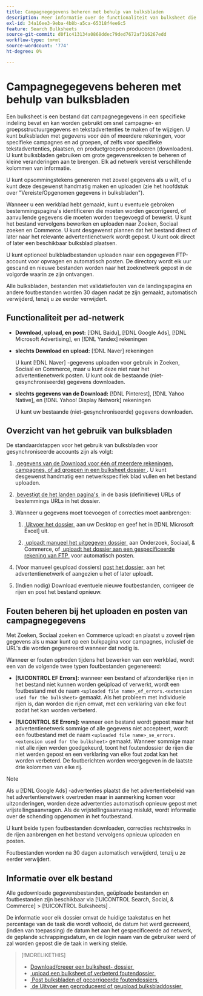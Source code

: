 ```yaml
---
title: Campagnegegevens beheren met behulp van bulksbladen
description: Meer informatie over de functionaliteit van bulksheet die beschikbaar is in het advertentienetwerk, de werkstroom van het bulksblad en foutafhandeling.
exl-id: 34a16ee3-9eba-4b8b-a5ca-65318f4ee6c5
feature: Search Bulksheets
source-git-commit: d0f1c413134a0868ddec79ded7672af316267edd
workflow-type: tm+mt
source-wordcount: '774'
ht-degree: 0%

---
```


# Campagnegegevens beheren met behulp van bulksbladen

Een bulksheet is een bestand dat campagnegegevens in een specifieke indeling bevat en kan worden gebruikt om snel campagne- en groepsstructuurgegevens en tekstadvertenties te maken of te wijzigen. U kunt bulksbladen met gegevens voor één of meerdere rekeningen, voor specifieke campagnes en ad groepen, of zelfs voor specifieke tekstadvertenties, plaatsen, en productgroepen produceren (downloaden). U kunt bulksbladen gebruiken om grote gegevensreeksen te beheren of kleine veranderingen aan te brengen. Elk ad netwerk vereist verschillende kolommen van informatie.

U kunt opsommingstekens genereren met zoveel gegevens als u wilt, of u kunt deze desgewenst handmatig maken en uploaden (zie het hoofdstuk over &quot;Vereiste/Opgenomen gegevens in bulksbladen&quot;).

Wanneer u een werkblad hebt gemaakt, kunt u eventuele gebroken bestemmingspagina&#39;s identificeren die moeten worden gecorrigeerd, of aanvullende gegevens die moeten worden toegevoegd of bewerkt. U kunt het bestand vervolgens bewerken en uploaden naar Zoeken, Sociaal zoeken en Commerce. U kunt desgewenst plannen dat het bestand direct of later naar het relevante advertentienetwerk wordt gepost. U kunt ook direct of later een beschikbaar bulksblad plaatsen.

U kunt optioneel bulkbladbestanden uploaden naar een opgegeven FTP-account voor opvragen en automatisch posten. De directory wordt elk uur gescand en nieuwe bestanden worden naar het zoeknetwerk gepost in de volgorde waarin ze zijn ontvangen.

Alle bulksbladen, bestanden met validatiefouten van de landingspagina en andere foutbestanden worden 30 dagen nadat ze zijn gemaakt, automatisch verwijderd, tenzij u ze eerder verwijdert.

## Functionaliteit per ad-netwerk

* **Download, upload, en post:** [!DNL Baidu], [!DNL Google Ads], [!DNL Microsoft Advertising], en [!DNL Yandex] rekeningen

* **slechts Download en upload:** [!DNL Naver] rekeningen

  U kunt [!DNL Naver] -gegevens uploaden voor gebruik in Zoeken, Sociaal en Commerce, maar u kunt deze niet naar het advertentienetwerk posten. U kunt ook de bestaande (niet-gesynchroniseerde) gegevens downloaden.

* **slechts gegevens van de Download:** [!DNL Pinterest], [!DNL Yahoo Native], en [!DNL Yahoo! Display Network] rekeningen

  U kunt uw bestaande (niet-gesynchroniseerde) gegevens downloaden.

## Overzicht van het gebruik van bulksbladen

De standaardstappen voor het gebruik van bulksbladen voor gesynchroniseerde accounts zijn als volgt:

<!-- insert image
  [EDIT/RECREATE FILE to replace "search engine"]
-->

1. [&#x200B; gegevens van de Download voor één of meerdere rekeningen, campagnes, of ad groepen in een bulksheet dossier &#x200B;](bulksheet-download.md). U kunt desgewenst handmatig een netwerkspecifiek blad vullen en het bestand uploaden.

1. [&#x200B; bevestigt de het landen pagina&#39;s &#x200B;](bulksheet-validate-landing-pages.md) in de basis (definitieve) URLs of bestemmings URLs in het dossier.

1. Wanneer u gegevens moet toevoegen of correcties moet aanbrengen:

   1. [&#x200B; Uitvoer het dossier &#x200B;](bulksheet-export.md) aan uw Desktop en geef het in [!DNL Microsoft Excel] uit.

   1. [&#x200B; uploadt manueel het uitgegeven dossier &#x200B;](bulksheet-upload.md) aan Onderzoek, Sociaal, &amp; Commerce, of [&#x200B; uploadt het dossier aan een gespecificeerde rekening van FTP &#x200B;](bulksheet-ftp-account.md) voor automatisch posten.

1. (Voor manueel geupload dossiers) [&#x200B; post het dossier &#x200B;](bulksheet-post.md) aan het advertentienetwerk of aangezien u het of later uploadt.

1. (Indien nodig) Download eventuele nieuwe foutbestanden, corrigeer de rijen en post het bestand opnieuw.

## Fouten beheren bij het uploaden en posten van campagnegegevens

Met Zoeken, Sociaal zoeken en Commerce uploadt en plaatst u zoveel rijen gegevens als u maar kunt op een bulkpagina voor campagnes, inclusief de URL&#39;s die worden gegenereerd wanneer dat nodig is.

Wanneer er fouten optreden tijdens het bewerken van een werkblad, wordt een van de volgende twee typen foutbestanden gegenereerd:

* **[!UICONTROL EF Errors]:** wanneer een bestand of afzonderlijke rijen in het bestand niet kunnen worden geüpload of verwerkt, wordt een foutbestand met de naam `<uploaded file name>_ef_errors.<extension used for the bulksheet>` gemaakt. Als het probleem met individuele rijen is, dan worden die rijen omvat, met een verklaring van elke fout zodat het kan worden verbeterd.

* **[!UICONTROL SE Errors]:** wanneer een bestand wordt gepost maar het advertentienetwerk sommige of alle gegevens niet accepteert, wordt een foutbestand met de naam `<uploaded file name>_se_errors.<extension used for the bulksheet>` gemaakt. Wanneer sommige maar niet alle rijen werden goedgekeurd, toont het foutendossier de rijen die niet werden gepost en een verklaring van elke fout zodat kan het worden verbeterd. De foutberichten worden weergegeven in de laatste drie kolommen van elke rij.

>[!NOTE]
>
>Als u [!DNL Google Ads] -advertenties plaatst die het advertentiebeleid van het advertentienetwerk overtreden maar in aanmerking komen voor uitzonderingen, worden deze advertenties automatisch opnieuw gepost met vrijstellingsaanvragen. Als de vrijstellingsaanvraag mislukt, wordt informatie over de schending opgenomen in het foutbestand.

U kunt beide typen foutbestanden downloaden, correcties rechtstreeks in de rijen aanbrengen en het bestand vervolgens opnieuw uploaden en posten.

Foutbestanden worden na 30 dagen automatisch verwijderd, tenzij u ze eerder verwijdert.

## Informatie over elk bestand

Alle gedownloade gegevensbestanden, geüploade bestanden en foutbestanden zijn beschikbaar via [!UICONTROL Search, Social, & Commerce] > [!UICONTROL Bulksheets] .

De informatie voor elk dossier omvat de huidige taakstatus en het percentage van de taak die wordt voltooid, de datum het werd gecreeerd, (indien van toepassing) de datum het aan het gespecificeerde ad netwerk, de geplande schrappingsdatum, en de login naam van de gebruiker werd of zal worden gepost die de taak in werking stelde.

>[!MORELIKETHIS]
>
>* [&#x200B; Download/creeer een bulksheet- dossier &#x200B;](/help/search-social-commerce/campaign-management/bulksheets/bulksheet-download.md)
>* [&#x200B; upload een bulksheet of verbeterd foutendossier &#x200B;](bulksheet-upload.md)
>* [&#x200B; Post bulksbladen of gecorrigeerde foutendossiers &#x200B;](bulksheet-post.md)
>* [&#x200B; de Uitvoer een geproduceerd of geupload bulksbladdossier &#x200B;](bulksheet-export.md)
